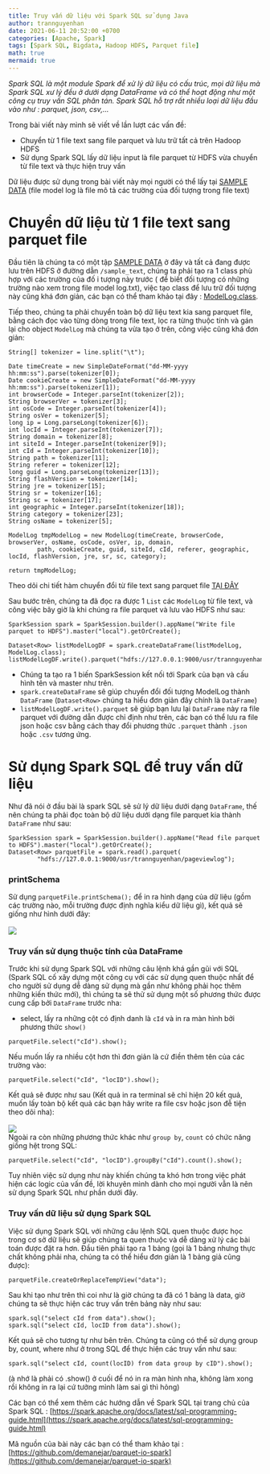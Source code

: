 ```yaml
---
title: Truy vấn dữ liệu với Spark SQL sử dụng Java 
author: trannguyenhan 
date: 2021-06-11 20:52:00 +0700
categories: [Apache, Spark]
tags: [Spark SQL, Bigdata, Hadoop HDFS, Parquet file]
math: true
mermaid: true
---
```


*Spark SQL là một module Spark để xử lý dữ liệu có cấu trúc, mọi dữ liệu mà Spark SQL xư lý đều ở dưới dạng DataFrame và có thể hoạt động như một công cụ truy vấn SQL phân tán. Spark SQL hỗ trợ rất nhiều loại dữ liệu đầu vào như : parquet, json, csv,...*

Trong bài viết này mình sẽ viết về lần lượt các vấn đề: 
- Chuyển từ 1 file text sang file parquet và lưu trữ tất cả trên Hadoop HDFS
- Sử dụng Spark SQL lấy dữ liệu input là file parquet từ HDFS vừa chuyển từ file text và thực hiện truy vấn

Dữ liệu được sử dụng trong bài viết này mọi người có thể lấy tại [SAMPLE DATA](https://github.com/demanejar/parquet-io-spark/tree/master/sample_text) (file model log là file mô tả các trường của đối tượng trong file text)

# Chuyển dữ liệu từ 1 file text sang parquet file 
Đầu tiên là chúng ta có một tập [SAMPLE DATA](https://github.com/demanejar/parquet-io-spark/tree/master/sample_text) ở đây và tất cả đang được lưu trên HDFS ở đường dẫn `/sample_text`, chúng ta phải tạo ra 1 class phù hợp với các trường của đố i tượng này trước ( để biết đối tượng có những trường nào xem trong file model log.txt), việc tạo class để lưu trữ đối tượng này cũng khá đơn giản, các bạn có thể tham khảo tại đây : [ModelLog.class](https://github.com/demanejar/parquet-io-spark/blob/master/src/model/ModelLog.java).

Tiếp theo, chúng ta phải chuyển toàn bộ dữ liệu text kia sang parquet file, bằng cách đọc vào từng dòng trong file text, lọc ra từng thuộc tính và gán lại cho object `ModelLog` mà chúng ta vừa tạo ở trên, công việc cũng khá đơn giản: 
```
String[] tokenizer = line.split("\t");

Date timeCreate = new SimpleDateFormat("dd-MM-yyyy hh:mm:ss").parse(tokenizer[0]);
Date cookieCreate = new SimpleDateFormat("dd-MM-yyyy hh:mm:ss").parse(tokenizer[1]);
int browserCode = Integer.parseInt(tokenizer[2]);
String browserVer = tokenizer[3];
int osCode = Integer.parseInt(tokenizer[4]);
String osVer = tokenizer[5];
long ip = Long.parseLong(tokenizer[6]);
int locId = Integer.parseInt(tokenizer[7]);
String domain = tokenizer[8];
int siteId = Integer.parseInt(tokenizer[9]);
int cId = Integer.parseInt(tokenizer[10]);
String path = tokenizer[11];
String referer = tokenizer[12];
long guid = Long.parseLong(tokenizer[13]);
String flashVersion = tokenizer[14];
String jre = tokenizer[15];
String sr = tokenizer[16];
String sc = tokenizer[17];
int geographic = Integer.parseInt(tokenizer[18]);
String category = tokenizer[23];
String osName = tokenizer[5];

ModelLog tmpModelLog = new ModelLog(timeCreate, browserCode, browserVer, osName, osCode, osVer, ip, domain,
        path, cookieCreate, guid, siteId, cId, referer, geographic, locId, flashVersion, jre, sr, sc, category);

return tmpModelLog;
```

Theo dõi chi tiết hàm chuyển đổi từ file text sang parquet file [TẠI ĐÂY](https://github.com/demanejar/parquet-io-spark/blob/master/src/fileservices/ReadFileText.java)

Sau bước trên, chúng ta đã đọc ra được 1 `List` các `ModelLog` từ file text, và công việc bây giờ là khi chúng ra file parquet và lưu vào HDFS như sau: 
```
SparkSession spark = SparkSession.builder().appName("Write file parquet to HDFS").master("local").getOrCreate();
		
Dataset<Row> listModelLogDF = spark.createDataFrame(listModelLog, ModelLog.class);
listModelLogDF.write().parquet("hdfs://127.0.0.1:9000/usr/trannguyenhan/pageviewlog");
```

- Chúng ta tạo ra 1 biến SparkSession kết nối tới Spark của bạn và cấu hình tên và master như trên. 
- `spark.createDataFrame` sẽ giúp chuyển đổi đối tượng ModelLog thành `DataFrame` (`Dataset<Row>` chúng ta hiểu đơn giản đây chính là `DataFrame`)
- `listModelLogDF.write().parquet` sẽ giúp bạn lưu lại `DataFrame` này ra file parquet với đường dẫn được chỉ định như trên, các bạn có thể lưu ra file json hoặc csv bằng cách thay đổi phương thức `.parquet` thành `.json` hoặc `.csv` tương ứng.

# Sử dụng Spark SQL để truy vấn dữ liệu 
Như đã nói ở đầu bài là spark SQL sẽ sử lý dữ liệu dưới dạng `DataFrame`, thế nên chúng ta phải đọc toàn bộ dữ liệu dưới dạng file parquet kia thành `DataFrame` như sau: 
```
SparkSession spark = SparkSession.builder().appName("Read file parquet to HDFS").master("local").getOrCreate();
Dataset<Row> parquetFile = spark.read().parquet(
        "hdfs://127.0.0.1:9000/usr/trannguyenhan/pageviewlog");
```

### printSchema
Sử dụng `parquetFile.printSchema();` để in ra hình dạng của dữ liệu (gồm các trường nào, mỗi trường được định nghĩa kiểu dữ liệu gì), kết quả sẽ giống như hình dưới đây: <br /><br />
![](https://i.pinimg.com/564x/20/8c/55/208c554c407ca929eef33d50b25be0fa.jpg)
<br />

### Truy vấn sử dụng thuộc tính của DataFrame
Trước khi sử dụng Spark SQL với những câu lệnh khá gần gũi với SQL (Spark SQL cố xây dựng một công cụ với các sử dụng quen thuộc nhất để cho người sử dụng dễ dàng sử dụng mà gần như không phải học thêm những kiến thức mới), thì chúng ta sẽ thử sử dụng một số phương thức được cung cấp bởi `DataFrame` trước nha: 
- select, lấy ra những cột có định danh là `cId` và in ra màn hình bởi phương thức `show()`
```
parquetFile.select("cId").show();
```
Nếu muốn lấy ra nhiều cột hơn thì đơn giản là cứ điền thêm tên của các trường vào: 
```
parquetFile.select("cId", "locID").show();
```
Kết quả sẽ được như sau (Kết quả in ra terminal sẽ chỉ hiện 20 kết quả, muốn lấy toàn bộ kết quả các bạn hãy write ra file csv hoặc json đễ tiện theo dõi nha): <br /><br />
![](https://i.pinimg.com/564x/30/f9/9a/30f99a8edb7b6838653196056c9ad3d4.jpg)
<br />
Ngoài ra còn những phương thức khác như `group by`, `count` có chức năng giống hệt trong SQL:
```
parquetFile.select("cId", "locID").groupBy("cId").count().show();
```
Tuy nhiên việc sử dụng như này khiến chúng ta khó hơn trong việc phát hiện các logic của vấn đề, lời khuyên mình dành cho mọi người vẫn là nên sử dụng Spark SQL như phần dưới đây.

### Truy vấn dữ liệu sử dụng Spark SQL
Việc sử dụng Spark SQL với những câu lệnh SQL quen thuộc được học trong cơ sở dữ liệu sẽ giúp chúng ta quen thuộc và dễ dàng xử lý các bài toán được đặt ra hơn.
Đầu tiên phải tạo ra 1 bảng (gọi là 1 bảng nhưng thực chất không phải nha, chúng ta có thể hiểu đơn giản là 1 bảng giả cũng được): 
```
parquetFile.createOrReplaceTempView("data");
```
Sau khi tạo như trên thì coi như là giờ chúng ta đã có 1 bảng là data, giờ chúng ta sẽ thực hiện các truy vấn trên bảng này như sau: 
```
spark.sql("select cId from data").show();
spark.sql("select cId, locID from data").show();
```
Kết quả sẽ cho tương tự như bên trên.
Chúng ta cũng có thể sử dụng group by, count, where như ở trong SQL để thực hiện các truy vấn như sau: 
```
spark.sql("select cId, count(locID) from data group by cID").show();
```
(à nhớ là phải có .show() ở cuối để nó in ra màn hình nha, không làm xong rồi không in ra lại cứ tưởng mình làm sai gì thì hỏng)

Các bạn có thể xem thêm các hướng dẫn về Spark SQL tại trang chủ của Spark SQL : [https://spark.apache.org/docs/latest/sql-programming-guide.html](https://spark.apache.org/docs/latest/sql-programming-guide.html)

Mã nguồn của bài này các bạn có thể tham khảo tại : [https://github.com/demanejar/parquet-io-spark](https://github.com/demanejar/parquet-io-spark)

